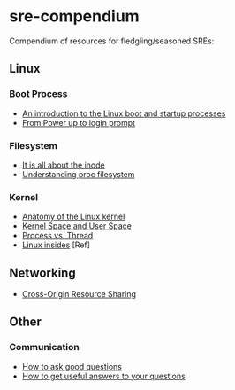 # sre-compendium

Compendium of resources for fledgling/seasoned SREs:

## Linux

### Boot Process

- [An introduction to the Linux boot and startup processes](https://opensource.com/article/17/2/linux-boot-and-startup)
- [From Power up to login prompt](http://www.scott-a-s.com/files/linux_boot.pdf)

### Filesystem

- [It is all about the inode](https://developer.ibm.com/articles/au-speakingunix14/)
- [Understanding proc filesystem](https://syedali.net/2013/08/20/understanding-proc-filesystem)

### Kernel

- [Anatomy of the Linux kernel](https://developer.ibm.com/articles/l-linux-kernel/)
- [Kernel Space and User Space](http://learnlinuxconcepts.blogspot.com/2014/02/kernel-space-and-user-space.html)
- [Process vs. Thread](https://www.baeldung.com/linux/process-vs-thread)
- [Linux insides](https://github.com/0xAX/linux-insides) [Ref]

## Networking

- [Cross-Origin Resource Sharing](https://developer.mozilla.org/en-US/docs/Web/HTTP/CORS)

## Other

### Communication

- [How to ask good questions](https://jvns.ca/blog/good-questions/?utm_source=pocket_mylist)
- [How to get useful answers to your questions](https://jvns.ca/blog/2021/10/21/how-to-get-useful-answers-to-your-questions/?utm_source=pocket_mylist)
